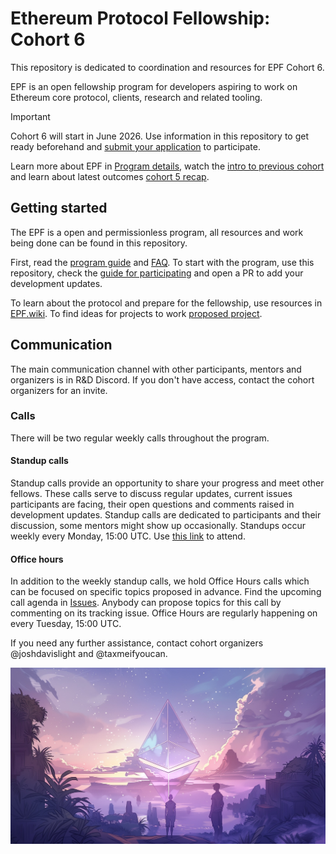 # Ethereum Protocol Fellowship: Cohort 6

This repository is dedicated to coordination and resources for EPF Cohort 6. 

EPF is an open fellowship program for developers aspiring to work on Ethereum core protocol, clients, research and related tooling. 

> [!IMPORTANT]  
> Cohort 6 will start in June 2026. Use information in this repository to get ready beforehand and [submit your application](https://blog.ethereum.org/2025/04/10/epf-6) to participate.  

Learn more about EPF in [Program details](./program-guide/program-details.md), watch the [intro to previous cohort](https://www.youtube.com/watch?v=nrwKxyBIYYk) and learn about latest outcomes [cohort 5 recap](https://blog.ethereum.org/2025/04/10/epf-5-recap).

## Getting started

The EPF is a open and permissionless program, all resources and work being done can be found in this repository.

First, read the [program guide](/program-guide/README.md) and [FAQ](/program-guide/faq.md). To start with the program, use this repository, check the [guide for participating](/program-guide/participation-guide.md) and open a PR to add your development updates. 


To learn about the protocol and prepare for the fellowship, use resources in [EPF.wiki](https://epf.wiki/#/wiki/epf). To find ideas for projects to work [proposed project](/projects/project-ideas.md). 

## Communication  

The main communication channel with other participants, mentors and organizers is in R&D Discord. If you don't have access, contact the cohort organizers for an invite. 

### Calls

There will be two regular weekly calls throughout the program. 

#### Standup calls 

Standup calls provide an opportunity to share your progress and meet other fellows. These calls serve to discuss regular updates, current issues participants are facing, their open questions and comments raised in development updates. Standup calls are dedicated to participants and their discussion, some mentors might show up occasionally. Standups occur weekly every Monday, 15:00 UTC. Use [this link](https://meet.ethereum.org/epf-standup) to attend.

#### Office hours

In addition to the weekly standup calls, we hold Office Hours calls which can be focused on specific topics proposed in advance. Find the upcoming call agenda in [Issues](https://github.com/eth-protocol-fellows/cohort-five/issues). Anybody can propose topics for this call by commenting on its tracking issue. Office Hours are regularly happening on every Tuesday, 15:00 UTC.

If you need any further assistance, contact cohort organizers @joshdavislight and @taxmeifyoucan.

![](/images/epf-hero.jpg)
